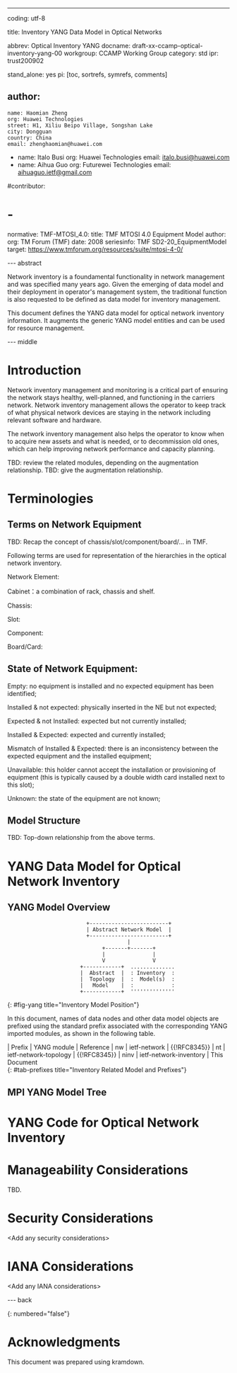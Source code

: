 ---
coding: utf-8

title: Inventory YANG Data Model in Optical Networks 

abbrev: Optical Inventory YANG
docname: draft-xx-ccamp-optical-inventory-yang-00
workgroup: CCAMP Working Group
category: std
ipr: trust200902

stand_alone: yes
pi: [toc, sortrefs, symrefs, comments]

author:
  -
    name: Haomian Zheng
    org: Huawei Technologies
    street: H1, Xiliu Beipo Village, Songshan Lake
    city: Dongguan
    country: China
    email: zhenghaomian@huawei.com
  -
    name: Italo Busi
    org: Huawei Technologies
    email: italo.busi@huawei.com
  -
    name: Aihua Guo
    org: Futurewei Technologies
    email: aihuaguo.ietf@gmail.com


#contributor:
#  -

normative:
  TMF-MTOSI_4.0:
    title: TMF MTOSI 4.0 Equipment Model
    author:
      org: TM Forum (TMF)
    date:  2008
    seriesinfo: TMF SD2-20_EquipmentModel
    target: https://www.tmforum.org/resources/suite/mtosi-4-0/

--- abstract

  Network inventory is a foundamental functionality in network management
  and was specified many years ago. Given the emerging of data model and 
  their deployment in operator's management system, the traditional function
  is also requested to be defined as data model for inventory management. 

  This document defines the YANG data model for optical network inventory
  information. It augments the generic YANG model entities and can be used
  for resource management. 

--- middle

# Introduction

  Network inventory management and monitoring is a critical part of 
  ensuring the network stays healthy, well-planned, and functioning 
  in the carriers network. Network inventory management allows the
  operator to keep track of what physical network devices are staying
  in the network including relevant software and hardware. 
   
  The network inventory management also helps the operator to know when 
  to acquire new assets and what is needed, or to decommission old ones, 
  which can help improving network performance and capacity planning.
   
  TBD: review the related modules, depending on the augmentation relationship. 
  TBD: give the augmentation relationship. 

# Terminologies

## Terms on Network Equipment 

  TBD: Recap the concept of chassis/slot/component/board/... in TMF.
   
  Following terms are used for representation of the hierarchies in the 
  optical network inventory. 
   
  Network Element:
   
  Cabinet：a combination of rack, chassis and shelf. 
   
  Chassis: 
   
  Slot: 
   
  Component: 
   
  Board/Card:    
   

## State of Network Equipment: 

  Empty: no equipment is installed and no expected equipment has been identified; 
   
  Installed & not expected: physically inserted in the NE but not expected;
   
  Expected & not Installed: expected but not currently installed;
   
  Installed & Expected: expected and currently installed;
   
  Mismatch of Installed & Expected: there is an inconsistency between the expected equipment and the installed equipment;
   
  Unavailable: this holder cannot accept the installation or provisioning of equipment (this is typically caused by a double width card installed next to this slot);
   
  Unknown: the state of the equipment are not known;

## Model Structure

  TBD: Top-down relationship from the above terms.
   

   


# YANG Data Model for Optical Network Inventory 

## YANG Model Overview

~~~~
                         +-------------------------+
                         | Abstract Network Model  |
                         +-------------------------+
                                      |
                              +-------+-------+
                              |               |
                              V               V
                       +------------+  ..............
                       |  Abstract  |  : Inventory  :
                       |  Topology  |  :  Model(s)  :
                       |   Model    |  :            :
                       +------------+  ''''''''''''''
~~~~
{: #fig-yang title="Inventory Model Position"}

  In this document, names of data nodes and other data model objects
  are prefixed using the standard prefix associated with the
  corresponding YANG imported modules, as shown in the following table.

| Prefix      | YANG module             | Reference
| nw          | ietf-network            | {{!RFC8345}}
| nt          | ietf-network-topology   | {{!RFC8345}}
| ninv        | ietf-network-inventory  | This Document         
{: #tab-prefixes title="Inventory Related Model and Prefixes"}

## MPI YANG Model Tree

# YANG Code for Optical Network Inventory

# Manageability Considerations

  TBD. 

# Security Considerations

  \<Add any security considerations>

# IANA Considerations

  \<Add any IANA considerations>

--- back

{: numbered="false"}

# Acknowledgments

   This document was prepared using kramdown.
